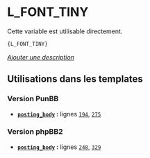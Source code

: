# L_FONT_TINY


Cette variable est utilisable directement.

```html
{L_FONT_TINY}
```

[*Ajouter une description*](https://fa-tvars.appspot.com/var/L_FONT_TINY)

## Utilisations dans les templates

### Version PunBB
* __[`posting_body`](../tpl/var/punbb/posting_body.md#readme) :__ lignes [`194`](../tpl/src/punbb/posting_body.tpl#L194), [`275`](../tpl/src/punbb/posting_body.tpl#L275)

### Version phpBB2
* __[`posting_body`](../tpl/var/subsilver/posting_body.md#readme) :__ lignes [`248`](../tpl/src/subsilver/posting_body.tpl#L248), [`329`](../tpl/src/subsilver/posting_body.tpl#L329)